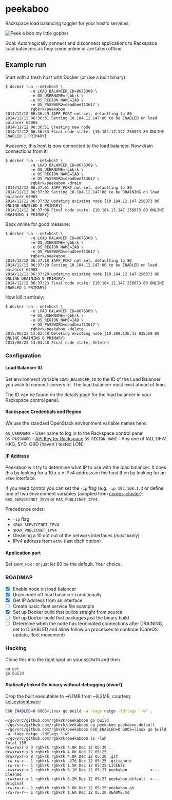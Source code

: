 peekaboo
========

Rackspace load balancing toggler for your host's services.

![Peek a boo my little gopher](https://cloud.githubusercontent.com/assets/836375/5406939/db93466c-8180-11e4-9424-ec85a04db052.gif)

Goal: Automagically connect and disconnect applications to Rackspace load balancers as they come online or are taken offline.

## Example run

Start with a fresh host with Docker (or use a built binary):

```console
$ docker run --net=host \
           -e LOAD_BALANCER_ID=8675309 \
           -e OS_USERNAME=rgbkrk \
           -e OS_REGION_NAME=IAD \
           -e OS_PASSWORD=deadbeef13617 \
           rgbkrk/peekaboo
2014/12/12 06:36:49 $APP_PORT not set, defaulting to 80
2014/12/12 06:36:51 Setting 10.184.12.147:80 to be ENABLED on load balancer 64965
2014/12/12 06:36:51 Creating new node
2014/12/12 06:36:53 Final node state: {10.184.12.147 256073 80 ONLINE ENABLED 1 PRIMARY}
```

Awesome, this host is now connected to the load balancer. Now drain connections from it!

```console
$ docker run --net=host \
           -e LOAD_BALANCER_ID=8675309 \
           -e OS_USERNAME=rgbkrk \
           -e OS_REGION_NAME=IAD \
           -e OS_PASSWORD=deadbeef13617 \
           rgbkrk/peekaboo -drain
2014/12/12 06:37:01 $APP_PORT not set, defaulting to 80
2014/12/12 06:37:02 Setting 10.184.12.147:80 to be DRAINING on load balancer 64965
2014/12/12 06:37:02 Updating existing node {10.184.12.147 256073 80 ONLINE ENABLED 0 PRIMARY}
2014/12/12 06:37:06 Final node state: {10.184.12.147 256073 80 ONLINE DRAINING 1 PRIMARY}
```

Back online for good measure:

```console
$ docker run --net=host \
           -e LOAD_BALANCER_ID=8675309 \
           -e OS_USERNAME=rgbkrk \
           -e OS_REGION_NAME=IAD \
           -e OS_PASSWORD=deadbeef13617 \
           rgbkrk/peekaboo
2014/12/12 06:37:18 $APP_PORT not set, defaulting to 80
2014/12/12 06:37:20 Setting 10.184.12.147:80 to be ENABLED on load balancer 64965
2014/12/12 06:37:20 Updating existing node {10.184.12.147 256073 80 ONLINE DRAINING 0 PRIMARY}
2014/12/12 06:37:23 Final node state: {10.184.12.147 256073 80 ONLINE ENABLED 1 PRIMARY}
```

Now kill it entirely:

```console
$ docker run --net=host \
           -e LOAD_BALANCER_ID=8675309 \
           -e OS_USERNAME=rgbkrk \
           -e OS_REGION_NAME=IAD \
           -e OS_PASSWORD=deadbeaf13617 \
           rgbkrk/peekaboo -delete
2015/06/23 13:03:48 Deleting existing node {10.209.136.41 938559 80 ONLINE DRAINING 0 PRIMARY}
2015/06/23 13:03:48 Final node state: Deleted
```

### Configuration

#### Load Balancer ID

Set environment variable `LOAD_BALANCER_ID` to the ID of the Load Balancer you wish to connect servers to. The load balancer must exist ahead of time.

The ID can be found on the details page for the load balancer in your Rackspace control panel.

#### Rackspace Credentials and Region

We use the standard OpenStack environment variable names here:

`OS_USERNAME` - User name to log in to the Rackspace control panel
`OS_PASSWORD` - [API Key for Rackspace](http://www.rackspace.com/knowledge_center/article/view-and-reset-your-api-key)
`OS_REGION_NAME` - Any one of IAD, DFW, HKG, SYD, ORD (haven't tested LON)

#### IP Address

Peekaboo will try to determine what IP to use with the load balancer. It does this by looking for a 10.x.x.x IPv4 address on the host then by looking for an `eth0` interface.

If you need control you can set the `-ip` flag (e.g. `-ip 192.168.1.3` or define one of two environment variables (adopted from [coreos-cluster](https://github.com/kenperkins/coreos-cluster)): `RAX_SERVICENET_IPV4` or `RAX_PUBLICNET_IPV4`.

Precedence order:

* `-ip` flag
* `$RAX_SERVICENET_IPV4`
* `$RAX_PUBLICNET_IPV4`
* Gleaning a 10 dot out of the network interfaces (*most likely*)
* IPv4 address from `eth0` (last ditch option)

#### Application port

Set `$APP_PORT` or just let 80 be the default. Your choice.

### ROADMAP

* [X] Enable node on load balancer
* [X] Drain node off load balancer conditionally
* [X] Get IP Address from an interface
* [ ] Create basic fleet service file example
* [X] Set up Docker build that builds straight from source
* [ ] Set up Docker build that packages *just* the binary build
* [ ] Determine when the node has terminated connections after DRAINING, set to DISABLED and allow follow on processes to continue (CoreOS update, fleet movement)

### Hacking

Clone this into the right spot on your `$GOPATH` and then

```
go get
go build
```

#### Statically linked Go binary without debugging (dwarf)

Drop the built executable to ~6.1MB from ~8.2MB, courtesy [kelseyhightower](https://github.com/kelseyhightower/contributors):

```bash
CGO_ENABLED=0 GOOS=linux go build -a -tags netgo -ldflags '-w' .
```

```console
~/go/src/github.com/rgbkrk/peekaboo$ go build
~/go/src/github.com/rgbkrk/peekaboo$ cp peekaboo peekaboo.default
~/go/src/github.com/rgbkrk/peekaboo$ CGO_ENABLED=0 GOOS=linux go build -a -tags netgo -ldflags '-w' .
~/go/src/github.com/rgbkrk/peekaboo$ ls -lah
total 15M
drwxrwxr-x 3 rgbkrk rgbkrk 4.0K Dec 12 05:30 .
drwxrwxr-x 3 rgbkrk rgbkrk 4.0K Dec 12 05:25 ..
drwxrwxr-x 8 rgbkrk rgbkrk 4.0K Dec 12 05:30 .git
-rw-rw-r-- 1 rgbkrk rgbkrk  276 Dec 12 05:25 .gitignore
-rw-rw-r-- 1 rgbkrk rgbkrk 1.5K Dec 12 05:25 LICENSE
-rwxrwxr-x 1 rgbkrk rgbkrk 6.1M Dec 12 05:27 peekaboo          <--- Cleaned
-rwxrwxr-x 1 rgbkrk rgbkrk 8.2M Dec 12 05:27 peekaboo.default  <--- Original
-rw-rw-r-- 1 rgbkrk rgbkrk 5.8K Dec 12 05:25 peekaboo.go
-rw-rw-r-- 1 rgbkrk rgbkrk 1.6K Dec 12 05:30 README.md
```
